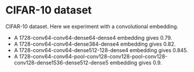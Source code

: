 # CIFAR-10 dataset

CIFAR-10 dataset. Here we experiment with a convolutional embedding. 

- A 1728-conv64-conv64-dense64-dense4 embedding gives 0.79.
- A 1728-conv64-conv64-dense384-dense4 embedding gives 0.82.
- A 1728-conv64-conv64-dense512-128-dense4 embedding gives 0.845.
- A 1728-conv64-conv64-pool-conv128-conv128-pool-conv128-conv128-dense1536-dense512-dense5 embedding gives 0.9.

